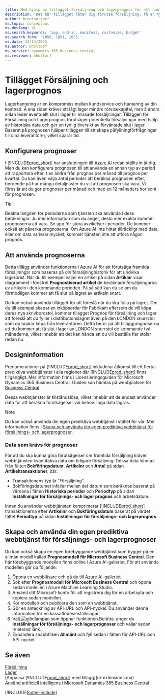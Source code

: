 ```yaml
---
title: Med hjälp av tillägget försäljning och lagerprognos för att hantera lager | Microsoft Docs
description: 'Det här tillägget låter dig förutse försäljning, få en tydlig översikt över förväntat slut i lager och du kan till och med skapa återanskaffningsförfrågningar till leverantörer.'
author: brentholtorf
ms.topic: conceptual
ms.devlang: al
ms.search.keywords: 'app, add-in, manifest, customize, budget'
ms.search.form: '1850, 1851, 1853,'
ms.date: 12/13/2023
ms.author: bholtorf
ms.service: dynamics-365-business-central
ms.reviewer: bholtorf
---
```


# <a name="the-sales-and-inventory-forecast-extension"></a>Tillägget Försäljning och lagerprognos

Lagerhantering är en kompromiss mellan kundservice och hantering av din kostnad. Å ena sidan kräver ett lågt lager mindre rörelsekapital, men å andra sidan leder eventuellt slut i lager till missade försäljningar. Tilläggen för Försäljning och Lagerprognos förutsäger potentiella försäljningar med hjälp av historiska data och ger en tydlig översikt av förväntade slut i lager. Baserat på prognosen hjälper tilläggen till att skapa påfyllningförfrågningar till dina leverantörer, vilket sparar tid.  

## <a name="setting-up-forecasting"></a>Konfigurera prognoser

I [!INCLUDE[prod_short](includes/prod_short.md)] har anslutningen till [Azure AI](https://azure.microsoft.com/overview/ai-platform/) redan ställts in åt dig. Men du kan konfigurera prognosen till att använda en annan typ av period att rapportera efter, t.ex ändra från prognos per månad till prognos per kvartal. Du kan även välja antal perioder att beräkna prognosen efter, beroende på hur många detaljnivåer du vill att prognosen ska vara. Vi föreslår att du gör prognoser per månad och med en 12 månaders horisont för prognosen.

> [!TIP]  
> Beakta längden för perioderna som tjänsten ska använda i dess beräkningar. Ju mer information som du anger, desto mer exakta kommer prognoserna att vara. Se upp för stora avvikelser i perioder. De kommer också att påverka prognoserna. Om Azure AI inte hittar tillräckligt med data, eller om data varierar mycket, kommer tjänsten inte att utföra någon prognos.

## <a name="use-the-forecasts"></a>Att använda prognoserna

Detta tillägg använder funktionerna i Azure AI för att förutsäga framtida försäljningar som baseras på din försäljninghistorik för att undvika lagerbrist. När du till exempel väljer en artikel på sidan **Artiklar** visar diagrammet i fönstret **Prognostiserad artikel** de beräknade försäljningarna av artikeln i den kommande perioden. På så sätt kan du se om du förmodligen kommer att få slut på lagret av artikeln snart.  

Du kan också använda tillägget för att föreslå när du ska fylla på lagret. Om du till exempel skapar en inköpsorder för Fabrikam eftersom du vill köpa deras nya skrivbordstol, kommer tillägget Prognos för försäljning och lager att föreslå att du fyller i distributionslagret även på den LONDON snurrstol som du brukar köpa från leverantören. Detta beror på att tilläggprognoserna att du kommer att få slut i lager av LONDON snurrstol de kommande två månaderna, vilket innebär att det kan hända att du vill beställa fler stolar redan nu.  

## <a name="design-details"></a>Designinformation

Prenumerationer på [!INCLUDE[prod_short](includes/prod_short.md)] inkluderar åtkomst till ett flertal prediktiva webbtjänster i alla regioner där [!INCLUDE[prod_short](includes/prod_short.md)] finns tillgängligt. Mer information finns i Licensieringsguiden för Microsoft Dynamics 365 Business Central. Guiden kan hämtas på webbplatsen för [Business Central](https://dynamics.microsoft.com/en-us/business-central/overview/). 

Dessa webbtjänster är tillståndslösa, vilket innebär att de endast använder data för att beräkna förutsägelser vid behov. Inga data lagras.

> [!NOTE]  
>   Du kan också använda din egen prediktiva webbtjänst i stället för vår. Mer information finns i [Skapa och använda din egen prediktiva webbtjänst för försäljnings- och lagerprognoser](#AnchorText). 

### <a name="data-required-for-forecast"></a>Data som krävs för prognoser

För att du ska kunna göra förutsägelser om framtida försäljning kräver webbtjänsten kvantitativa data om tidigare försäljning. Dessa data hämtas från fälten **Bokföringsdatum**, **Artikelnr** och **Antal** på sidan **Artikeltransaktioner**, där:

- Transaktionens typ är "Försäljning".
- Bokföringsdatumet infaller mellan det datum som beräknas baserat på värdena i fälten **Historiska perioder** och **Periodtyp** på sidan **Inställningar för försäljnings- och lager prognos** och arbetsdatum.

Innan du använder webbtjänsten komprimerar [!INCLUDE[prod_short](includes/prod_short.md)] transaktionerna efter **Artikelnr** och **Bokföringsdatum** baserat på värdet i fältet **Periodtyp** på sidan **Inställningar för försäljnings- och lagerprognos**.

## <a name="a-nameanchortext-acreate-and-use-your-own-predictive-web-service-for-sales-and-inventory-forecasts"></a><a name="AnchorText"> </a>Skapa och använda din egen prediktiva webbtjänst för försäljnings- och lagerprognoser

Du kan också skapa en egen förebyggande webbtjänst som bygger på en allmän modell kallad **Prognosmodell för Microsoft Business Central**. Den här förebyggande modellen finns online i Azure AI-galleriet. För att använda modellen gör du följande:  

1. Öppna en webbläsare och gå du till [Azure AI-galleriet](https://go.microsoft.com/fwlink/?linkid=828352)  
2. Sök efter **Prognosmodell för Microsoft Business Central** och öppna sedan modellen i Azure Machine Learning Studio.  
3. Använd ditt Microsoft-konto för att registrera dig för en arbetsyta och kopiera sedan modellen.  
4. Kör modellen och publicera den som en webbtjänst.  
5. Gör en anteckning av API-URL och API-nyckel. Du använder denna information för en kassaflödesinställningar.  
6. Välj ![glödlampan som öppnar funktionen Berätta.](media/ui-search/search_small.png "Berätta för mig vad du vill göra") anger du **Inställningar för försäljnings- och lagerprognoser** och väljer sedan relaterad länk.  
7. Expandera snabbfliken **Allmänt** och fyll sedan i fälten för API-URL och API-nyckel.  

## <a name="see-also"></a>Se även

[Försäljning](sales-manage-sales.md)  
[Lager](inventory-manage-inventory.md)  
[Anpassa [!INCLUDE[prod_short](includes/prod_short.md)] med tillägg](ui-extensions.md)  
[Använd artificiell intelligens i Microsoft Dynamics 365 Business Central](/training/paths/use-artificial-intelligence/)  

[!INCLUDE[footer-include](includes/footer-banner.md)]
